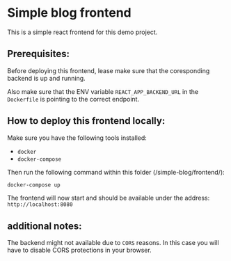 # Simple blog frontend

This is a simple react frontend for this demo project.

## Prerequisites:

Before deploying this frontend, lease make sure that the coresponding backend is up and running.

Also make sure that the ENV variable ``REACT_APP_BACKEND_URL`` in the `Dockerfile` is pointing to the correct endpoint.

## How to deploy this frontend locally:

Make sure you have the following tools installed:
- `docker`
- `docker-compose`

Then run the following command within this folder (/simple-blog/frontend/):
```bash
docker-compose up
```

The frontend will now start and should be available under the address:
`http://localhost:8080`

## additional notes:

The backend might not available due to ``CORS`` reasons. In this case you will have to disable CORS protections in your browser.